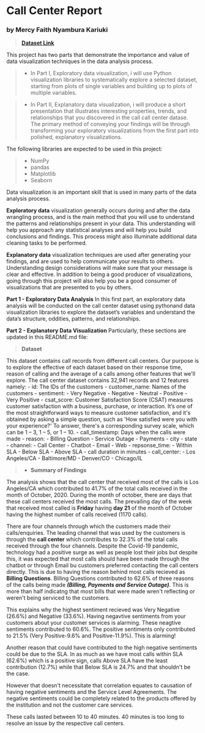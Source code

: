 # Call Center Report
### by Mercy Faith Nyambura Kariuki




> **<a href="https://data.world/markbradbourne/rwfd-real-world-fake-data/workspace/file?filename=Call+Center.csv">Dataset Link</a>**


This project has two parts that demonstrate the importance and value of data visualization techniques in the data analysis process.

> - In Part I, Exploratory data visualization, i will use Python visualization libraries to systematically explore a selected dataset, starting from plots of single variables and building up to plots of multiple variables.

> - In Part II, Explanatory data visualization, i will produce a short presentation that illustrates interesting properties, trends, and relationships that you discovered in the call call center datase. The primary method of conveying your findings will be through transforming your exploratory visualizations from the first part into polished, explanatory visualizations.

The following libraries are expected to be used in this project:

> - NumPy
> - pandas
> - Matplotlib
> - Seaborn

Data visualization is an important skill that is used in many parts of the data analysis process.

**Exploratory data** visualization generally occurs during and after the data wrangling process, and is the main method that you will use to understand the patterns and relationships present in your data. This understanding will help you approach any statistical analyses and will help you build conclusions and findings. This process might also illuminate additional data cleaning tasks to be performed.

**Explanatory data** visualization techniques are used after generating your findings, and are used to help communicate your results to others. Understanding design considerations will make sure that your message is clear and effective. In addition to being a good producer of visualizations, going through this project will also help you be a good consumer of visualizations that are presented to you by others.

**Part 1 - Exploratory Data Analysis**
In this first part, an exploratory data analysis will be conducted on the call center dataset using pythonand data visualization libraries to explore the dataset’s variables and understand the data’s structure, oddities, patterns, and relationships.

**Part 2 - Explanatory Data Visualization**
Particularly, these sections are updated in this README.md file:

> **Dataset** 

This dataset contains call records from different call centers. Our purpose is to explore the effective of each dataset based on their response time, reason of calling and the average of a calls among other features that we'll explore. The call center dataset contains 32,941 records and 12 features namely: 
    - id: The IDs of the customers
    - customer_name: Names of the customers
    - sentiment:
            - Very Negative
            - Negative
            - Neutral
            - Positive
            - Very Positive
    - csat_score: Customer Satisfaction Score (CSAT) measures customer satisfaction with a business, purchase, or interaction. It’s one of the most straightforward ways to measure customer satisfaction, and it's obtained by asking a simple question, such as 'How satisfied were you with your experience?' To answer, there's a corresponding survey scale, which can be 1 – 3, 1 – 5, or 1 – 10.
    - call_timestamp: Days when the calls were made
    - reason:
            - Billing Question
            - Service Outage
            - Payments
    - city
    - state
    - channel:
            - Call Center
            - Chatbot
            - Email
            - Web
    - repsonse_time:
            - Within SLA
            - Below SLA
            - Above SLA
    - call duration in minutes
    - call_center:
            - Los Angeles/CA
            - Baltimore/MD
            - Denver/CO
            - Chicago/IL

> - **Summary of Findings**

The analysis shows that the call center that received most of the calls is Los Angeles/CA which contributed to  41.7% of the total calls received in the month of October, 2020. During the month of october, there are days that these call centers received the most calls. The prevailing day of the week that received most called is **Friday** having **day 21** of the month of October having the highest number of calls received (1170 calls).

There are four channels through which the customers made their calls/enquiries. The leading channel that was used by the customers is through the **call center** which contributes to 32.3% of the total calls received through the four channels. Despite the Covid-19 pandemic, technology had a positive surge as well as people lost their jobs but despite this, it was expected that most calls should have been made through the chatbot or through Email bu customers preferred contacting the call centers directly. This is due to having the reason behind most calls recieved as **Billing Questions**. Billing Questions contributed to 62.6% of three reasons of the calls being made ***(Billing, Payments and Service Outage)***. This is more than half indicatng that most bills that were made wren't reflecting or weren't being serviced to the customers. 

This explains why the highest sentiment recieved was Very Negative (26.6%) and Negative (33.6%). Having negavtive sentiments from your customers about your customer services is alarming. These neagtive sentiments contributed to 60.6%. The positive sentiments only contributed to 21.5% (Very Positive-9.6% and Positive-11.9%). This is alarming!

Another reason that could have contributed to the high negative sentiments could be due to the SLA. In as much as we have most calls within SLA (62.6%) which is a positive sign, calls Above SLA have the least contribution (12.7%) while that Below SLA is 24.7% and that shouldn't be the case.

However that doesn't necessitate that correlation equates to causation of having negative sentiments and the Service Level Agreements. The negative sentiments could be completely related to the products offered by the institution and not the customer care services.

These calls lasted between 10 to 40 minutes. 40 minutes is too long to resolve an issue by the respective call centers.
